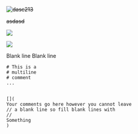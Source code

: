 

~~![dasc213](https://github.com/fdaxcasdasdss/fasdasdasd/assets/152296275/148fe0ff-1da6-43a9-9a92-4fee1e354083)~~


~~asdasd~~

<a href="https://www.youtube.com/watch?v=i_JuxYKkDP4"><img src="https://github.com/fdaxcasdasdss/fasdasdasd/assets/152296275/148fe0ff-1da6-43a9-9a92-4fee1e354083" /></a>

<a href='https://www.youtube.com/watch?v=i_JuxYKkDP4'>
<img src="https://github.com/fdaxcasdasdss/fasdasdasd/assets/152296275/148fe0ff-1da6-43a9-9a92-4fee1e354083">


<!-- <a href="https://github.com/angular/angular-ja/graphs/contributors">
  <img src="https://contrib.rocks/image?repo=angular/angular-ja" />
</a> -->

[comment]: <> (This is a comment, it will not be included)
[comment]: <> (in  the output file unless you use it in)
[comment]: <> (a reference style link.)


[//]: <> (This is also a comment.)


[//]: # (This may be the most platform independent comment)




<empty line>



<a href="Comment%20text%20goes%20here"></a>

Blank line
Blank line

~~~
# This is a
# multiline
# comment
...


[](
Your comments go here however you cannot leave
// a blank line so fill blank lines with
//
Something
)
